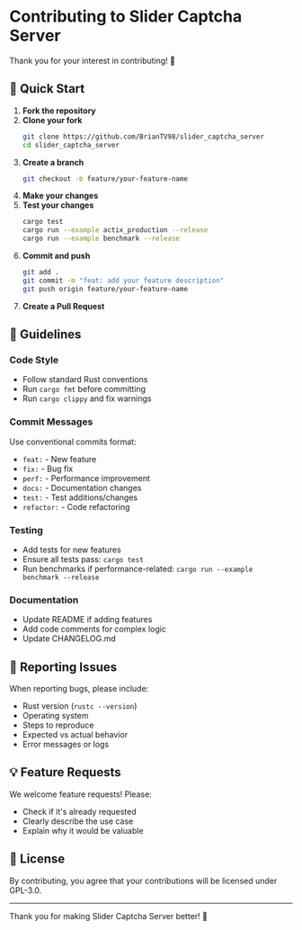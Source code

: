 # Contributing to Slider Captcha Server

Thank you for your interest in contributing! 🎉

## 🚀 Quick Start

1. **Fork the repository**
2. **Clone your fork**
   ```bash
   git clone https://github.com/BrianTV98/slider_captcha_server
   cd slider_captcha_server
   ```
3. **Create a branch**
   ```bash
   git checkout -b feature/your-feature-name
   ```
4. **Make your changes**
5. **Test your changes**
   ```bash
   cargo test
   cargo run --example actix_production --release
   cargo run --example benchmark --release
   ```
6. **Commit and push**
   ```bash
   git add .
   git commit -m "feat: add your feature description"
   git push origin feature/your-feature-name
   ```
7. **Create a Pull Request**

## 📝 Guidelines

### Code Style
- Follow standard Rust conventions
- Run `cargo fmt` before committing
- Run `cargo clippy` and fix warnings

### Commit Messages
Use conventional commits format:
- `feat:` - New feature
- `fix:` - Bug fix
- `perf:` - Performance improvement
- `docs:` - Documentation changes
- `test:` - Test additions/changes
- `refactor:` - Code refactoring

### Testing
- Add tests for new features
- Ensure all tests pass: `cargo test`
- Run benchmarks if performance-related: `cargo run --example benchmark --release`

### Documentation
- Update README if adding features
- Add code comments for complex logic
- Update CHANGELOG.md

## 🐛 Reporting Issues

When reporting bugs, please include:
- Rust version (`rustc --version`)
- Operating system
- Steps to reproduce
- Expected vs actual behavior
- Error messages or logs

## 💡 Feature Requests

We welcome feature requests! Please:
- Check if it's already requested
- Clearly describe the use case
- Explain why it would be valuable

## 📄 License

By contributing, you agree that your contributions will be licensed under GPL-3.0.

---

Thank you for making Slider Captcha Server better! 🙏

